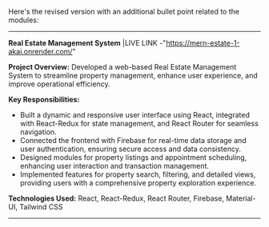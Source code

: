 Here's the revised version with an additional bullet point related to the modules:

---

**Real Estate Management System** |LIVE LINK -"https://mern-estate-1-akai.onrender.com/"

**Project Overview:**
Developed a web-based Real Estate Management System to streamline property management, enhance user experience, and improve operational efficiency.

**Key Responsibilities:**

- Built a dynamic and responsive user interface using React, integrated with React-Redux for state management, and React Router for seamless navigation.
- Connected the frontend with Firebase for real-time data storage and user authentication, ensuring secure access and data consistency.
- Designed modules for property listings and appointment scheduling, enhancing user interaction and transaction management.
- Implemented features for property search, filtering, and detailed views, providing users with a comprehensive property exploration experience.

**Technologies Used:**
React, React-Redux, React Router, Firebase, Material-UI, Tailwind CSS

---

